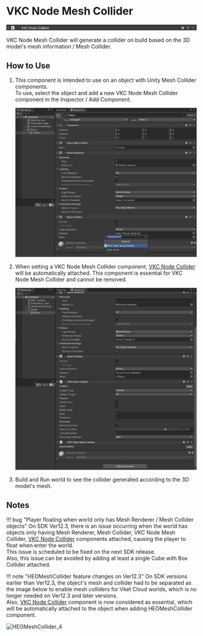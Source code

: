 # VKC Node Mesh Collider

![HEOMeshCollider_1](img/HEOMeshCollider_1.jpg)

VKC Node Mesh Collider will generate a collider on build based on the 3D model's mesh information / Mesh Collider.  

## How to Use

1. This component is intended to use on an object with Unity Mesh Collider components.<br>To use, select the object and add a new VKC Node Mesh Collider component in the Inspector / Add Component.

    ![HEOMeshCollider_2](img/HEOMeshCollider_2.jpg)

2. When setting a VKC Node Mesh Collider component, [VKC Node Collider](./VKCNodeCollider.md) will be automatically attached. This component is essential for VKC Node Mesh Collider and cannot be removed.

    ![HEOMeshCollider_3](img/HEOMeshCollider_3.jpg)

3. Build and Run world to see the collider generated according to the 3D model's mesh.

## Notes

!!! bug "Player floating when world only has Mesh Renderer / Mesh Collider objects"
    On SDK Ver12.3, there is an issue occurring when the world has objects only having Mesh Renderer, Mesh Collider, VKC Node Mesh Collider, [VKC Node Collider](./VKCNodeCollider.md) components attached, causing the player to float when enter the world.<br>
    This issue is scheduled to be fixed on the next SDK release.<br>
    Also, this issue can be avoided by adding at least a single Cube with Box Collider attached.

!!! note "HEOMeshCollider feature changes on Ver12.3"
    On SDK versions earlier than Ver12.3, the object's mesh and collider had to be separated as the image below to enable mesh colliders for Vket Cloud worlds, which is no longer needed on Ver12.3 and later versions.<br>
    Also, [VKC Node Collider](./VKCNodeCollider.md) component is now considered as essential, which will be automatically attached to the object when adding HEOMeshCollider component.

![HEOMeshCollider_4](img/HEOMeshCollider_4.jpg)
